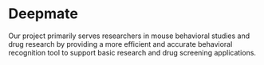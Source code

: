 # Deepmate
Our project primarily serves researchers in mouse behavioral studies and drug research by providing a more efficient and accurate behavioral recognition tool to support basic research and drug screening applications.

